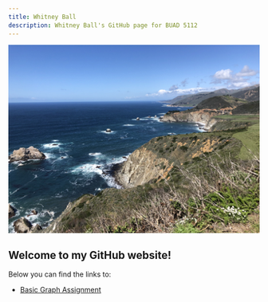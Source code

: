 ```yaml
---
title: Whitney Ball
description: Whitney Ball's GitHub page for BUAD 5112
---
```


![Picture](/pics/IMG_2305.jpg)

## Welcome to my GitHub website!

Below you can find the links to:

- [Basic Graph Assignment](/BasicGraphAssignment/index.md)
